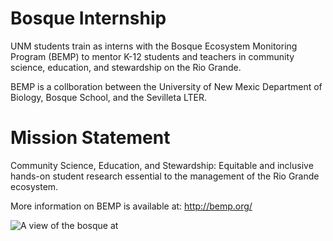 # Bosque Internship
UNM students train as interns with the Bosque Ecosystem Monitoring Program (BEMP) to mentor K-12 students and teachers in community science, education, and stewardship on the Rio Grande.

BEMP is a collboration between the University of New Mexic Department of Biology, Bosque School, and the Sevilleta LTER. 

# Mission Statement
Community Science, Education, and Stewardship: Equitable and inclusive hands-on student research
essential to the management of the Rio Grande ecosystem.

More information on BEMP is available at: http://bemp.org/

![A view of the bosque at ](link-to-image)


